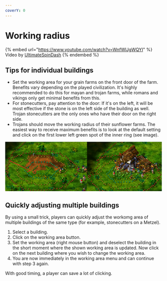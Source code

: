 ```yaml
---
coverY: 0
---
```


# Working radius

{% embed url="https://www.youtube.com/watch?v=WnfWlJgWQYI" %}
Video by [UltimateSpinDash](https://www.youtube.com/channel/UCXRXmtOKDS3iX2QJDCffwLA)
{% endembed %}

## Tips for individual buildings

* Set the working area for your grain farms on the front door of the farm. Benefits vary depending on the played civilization. It's highly recommended to do this for mayan and trojan farms, while romans and vikings only get minimal benefits from this.&#x20;
* For stonecutters, pay attention to the door: If it's on the left, it will be most effective if the stone is on the left side of the building as well. Trojan stonecutters are the only ones who have their door on the right side.&#x20;
* Trojans should move the working radius of their sunflower farms. The easiest way to receive maximum benefits is to look at the default setting and click on the first lower left green spot of the inner ring (see image).&#x20;

![Ideal sunflower farm area, provided by Laable](<../.gitbook/assets/trojan sunflower farm work radius.png>)

## Quickly adjusting multiple buildings

By using a small trick, players can quickly adjust the workomg area of multiple buildings of the same type (for example, stonecutters on a Metzel).

1. Select a building.
2. Click on the working area button.
3. Set the working area (right mouse button) and deselect the building in the short moment where the shown working area is updated. Now click on the next building where you wish to change the working area.
4. You are now immediately in the working area menu and can continue with step 3 again.

With good timing, a player can save a lot of clicking.
